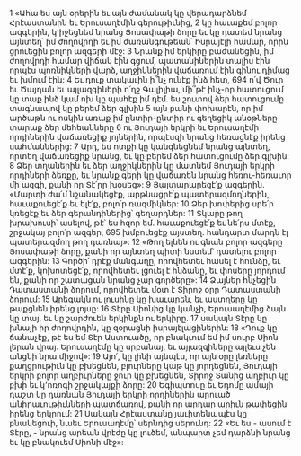 1 «Ահա ես այն օրերին եւ այն ժամանակ
կը վերադարձնեմ Հրէաստանին եւ Երուսաղէմին գերութիւնից,
2 կը հաւաքեմ բոլոր ազգերին, կ՚իջեցնեմ նրանց Յոսափաթի ձորը
եւ կը դատեմ նրանց այնտեղ՝
իմ ժողովրդի եւ իմ ժառանգութեան՝ Իսրայէլի համար,
որին ցրուեցին բոլոր ազգերի մէջ:
3 Նրանք իմ երկիրը բաժանեցին,
իմ ժողովրդի համար վիճակ էին գցում,
պատանիներին տալիս էին որպէս պոռնիկների վարձ,
աղջիկներին վաճառում էին գինու դիմաց եւ խմում էին:
4 Եւ դուք տակաւին ի՞նչ ունէք ինձ հետ,
694 ո՛վ Ծուր եւ Ծայդան եւ այլազգիների ո՛ղջ Գալիլիա,
մի՞թէ ինչ-որ հատուցում կը տաք ինձ կամ ոխ կը պահէք իմ դէմ.
ես շուտով ձեր հատուցումը տագնապով կը բերեմ ձեր գլխին
5 այն բանի փոխարէն, որ իմ արծաթն ու ոսկին առաք
իմ ընտիր-ընտիր ու գեղեցիկ անօթները տարաք ձեր մեհեանները
6 ու Յուդայի երկրի եւ Երուսաղէմի որդիներին վաճառեցիք յոյներին,
որպէսզի նրանց հեռացնէք իրենց սահմաններից:
7 Արդ, ես ոտքի կը կանգնեցնեմ նրանց այնտեղ,
որտեղ վաճառեցիք նրանց,
եւ կը բերեմ ձեր հատուցումը ձեր գլխին:
8 Ձեր տղաներին եւ ձեր աղջիկներին կը մատնեմ Յուդայի երկրի որդիների ձեռքը,
եւ նրանք գերի կը վաճառեն նրանց հեռու-հեռաւոր մի ազգի,
քանի որ Տէ՛րը խօսեց»:
9 Յայտարարեցէ՛ք ազգերին. «Մարտի ժա՛մ նշանակեցէք,
արթնացրէ՛ք պատերազմողներին,
հաւաքուեցէ՛ք եւ ելէ՛ք, բոլո՛ր ռազմիկներ:
10 Ձեր խոփերից սրե՛ր կռեցէք
եւ ձեր գերանդիներից՝ գեղարդներ:
11 Տկարը թող խրախուսի՝ ասելով, թէ՝ ես հզոր եմ.
հաւաքուեցէ՛ք եւ նե՛րս մտէք, շրջակայ բոլո՛ր ազգեր,
695 խմբուեցէք այստեղ.
հանդարտ մարդն էլ պատերազմող թող դառնայ»:
12 «Թող ելնեն ու գնան բոլոր ազգերը Յոսափաթի ձորը,
քանի որ այնտեղ պիտի նստեմ՝ դատելու բոլոր ազգերին:
13 Գործի՛ դրէք մանգաղը, որովհետեւ հասել է հունձը,
եւ մտէ՛ք, կոխոտեցէ՛ք,
որովհետեւ լցուել է հնձանը, եւ փոսերը յորդում են,
քանի որ շատացան նրանց չար գործերը»:
14 Ձայներ հնչեցին Դատաստանի ձորում,
որովհետեւ մօտ է Տիրոջ օրը Դատաստանի ձորում:
15 Արեգակն ու լուսինը կը խաւարեն,
եւ աստղերը կը թաքցնեն իրենց լոյսը:
16 Տէրը Սիոնից կը կանչի,
Երուսաղէմից ձայն կը տայ,
եւ կը շարժուեն երկինքն ու երկիրը.
17 սակայն Տէրը կը խնայի իր ժողովրդին,
կը զօրացնի իսրայէլացիներին:
18 «Դուք կը ճանաչէք, թէ ես եմ Տէր Աստուածը,
որ բնակւում եմ իմ սուրբ Սիոն լերան վրայ.
Երուսաղէմը կը սրբանայ,
եւ այլազգիները այլեւս չեն անցնի նրա միջով»:
19 Այո՛, կը լինի այնպէս,
որ այն օրը լեռները քաղցրութիւն կը բխեցնեն,
բլուրները կաթ կը յորդեցնեն,
Յուդայի երկրի բոլոր աղբիւրները ջուր կը բխեցնեն,
Տիրոջ Տանից աղբիւր կը բխի եւ կ՚ոռոգի շրջակայքի ձորը:
20 Եգիպտոսը եւ Եդոմը ամայի դաշտ կը դառնան
Յուդայի երկրի որդիներին արուած անիրաւութիւնների պատճառով,
քանի որ արդար արիւն թափեցին իրենց երկրում:
21 Սակայն Հրէաստանը յաւիտենապէս կը բնակեցուի,
նաեւ Երուսաղէմը՝ սերնդից սերունդ:
22 «Եւ ես - ասում է Տէրը, -
նրանց արեան վրէժը կը լուծեմ,
անպարտ չեմ դարձնի նրանց եւ կը բնակուեմ Սիոնի մէջ»:































